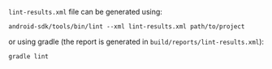 `lint-results.xml` file can be generated using:
```
android-sdk/tools/bin/lint --xml lint-results.xml path/to/project
```

or using gradle (the report is generated in `build/reports/lint-results.xml`):
```
gradle lint
```
